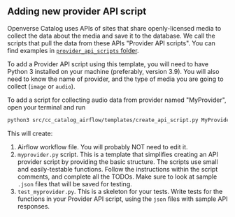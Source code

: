 ## Adding new provider API script

Openverse Catalog uses APIs of sites that share openly-licensed media to collect the data about the media and save it to the database. We call the scripts that pull the data from these APIs "Provider API scripts". You can find examples in [`provider_api_scripts` folder](../dags/provider_api_scripts).

To add a Provider API script using this template, you will need to have Python 3 installed on your machine (preferably, version 3.9). You will also need to know the name of provider, and the type of media you are going to collect (`image` or `audio`).

To add a script for collecting audio data from provider named "MyProvider", open your terminal and run
```bash
python3 src/cc_catalog_airflow/templates/create_api_script.py MyProvider -m audio
```
This will create:
1. Airflow workflow file. You will probably NOT need to edit it.
2. `myprovider.py` script. This is a template that  simplifies creating an API provider script by providing the basic structure. The scripts use small and easily-testable functions. Follow the instructions within the script comments, and complete all the TODOs. Make sure to look at sample `.json` files that will be saved for testing.
3. `test_myprovider.py`. This is a skeleton for your tests. Write tests for the functions in your Provider API script, using the `json` files with sample API responses.